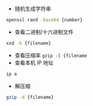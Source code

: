 - 随机生成字符串
```sh
openssl rand -base64 {number}
```
- 查看二进制/十六进制文件
```sh
xxd -b {filename}
```
- 查看压缩率
`gzip -l {filename`
- 查看本机 IP 地址
```sh
ip a
```
- 解压缩
```sh
gzip -d {filename}
```

